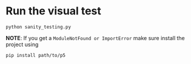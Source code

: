# Run the visual test
```
python sanity_testing.py
```

**NOTE**: If you get a `ModuleNotFound or ImportError` make sure install the project using 

```
pip install path/to/p5
```